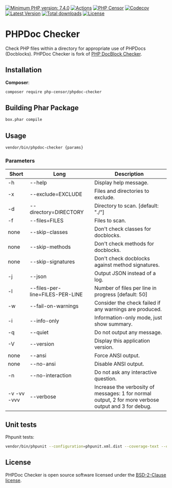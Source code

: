 [![Minimum PHP version: 7.4.0](https://img.shields.io/badge/php-7.4.0%2B-blue.svg?label=PHP)](https://packagist.org/packages/php-censor/phpdoc-checker)
[![Actions](https://github.com/php-censor/phpdoc-checker/actions/workflows/ci.yaml/badge.svg)](https://github.com/php-censor/phpdoc-checker/actions)
[![PHP Censor](http://ci.php-censor.info/build-status/image/16?branch=master&label=PHP%20Censor)](http://ci.php-censor.info/build-status/view/16?branch=master)
[![Codecov](https://codecov.io/gh/php-censor/phpdoc-checker/branch/master/graph/badge.svg)](https://codecov.io/gh/php-censor/phpdoc-checker)
[![Latest Version](https://img.shields.io/packagist/v/php-censor/phpdoc-checker.svg?label=Version)](https://packagist.org/packages/php-censor/phpdoc-checker)
[![Total downloads](https://img.shields.io/packagist/dt/php-censor/phpdoc-checker.svg?label=Downloads)](https://packagist.org/packages/php-censor/phpdoc-checker)
[![License](https://img.shields.io/packagist/l/php-censor/phpdoc-checker.svg?label=License)](https://packagist.org/packages/php-censor/phpdoc-checker)

# PHPDoc Checker

Check PHP files within a directory for appropriate use of PHPDocs (Docblocks). PHPDoc Checker is fork of 
[PHP DocBlock Checker](https://github.com/Block8/php-docblock-checker). 

## Installation
**Composer**:<br>

```bash
composer require php-censor/phpdoc-checker
```

## Building Phar Package

```bash
box.phar compile
```

## Usage

```bash
vendor/bin/phpdoc-checker {params}
```

### Parameters

Short | Long | Description
------------ | ------------- | -----------
-h | --help | Display help message.
-x | --exclude=EXCLUDE | Files and directories to exclude.
-d | --directory=DIRECTORY | Directory to scan. [default: "./"]
-f | --files=FILES | Files to scan.
none | --skip-classes | Don't check classes for docblocks.
none | --skip-methods | Don't check methods for docblocks.
none | --skip-signatures | Don't check docblocks against method signatures.
-j | --json | Output JSON instead of a log.
-l | --files-per-line=FILES-PER-LINE | Number of files per line in progress [default: 50]
-w | --fail-on-warnings | Consider the check failed if any warnings are produced.
-i | --info-only | Information-only mode, just show summary.
-q | --quiet | Do not output any message.
-V | --version | Display this application version.
none | --ansi | Force ANSI output.
none | --no-ansi | Disable ANSI output.
-n | --no-interaction | Do not ask any interactive question.
-v -vv -vvv | --verbose | Increase the verbosity of messages: 1 for normal output, 2 for more verbose output and 3 for debug.

## Unit tests

Phpunit tests:

```bash
vendor/bin/phpunit --configuration=phpunit.xml.dist --coverage-text --coverage-html=tests/var/coverage
```

## License

PHPDoc Checker is open source software licensed under the [BSD-2-Clause license](LICENSE).
